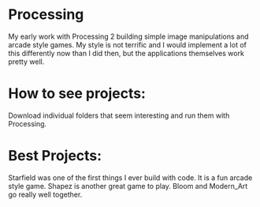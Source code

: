 # Processing
My early work with Processing 2 building simple image manipulations and arcade style games.
My style is not terrific and I would implement a lot of this differently now than I did then, but the applications themselves work pretty well.

# How to see projects:
Download individual folders that seem interesting and run them with Processing. 

# Best Projects:
Starfield was one of the first things I ever build with code. It is a fun arcade style game.
Shapez is another great game to play.
Bloom and Modern_Art go really well together.

